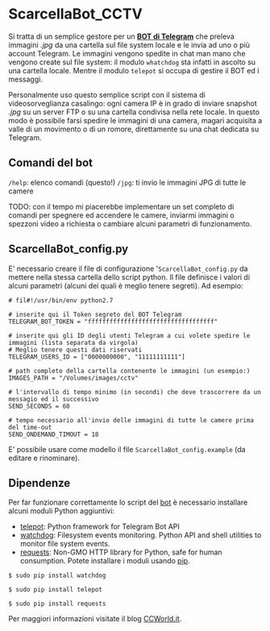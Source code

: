 # ScarcellaBot_CCTV

Si tratta di un semplice gestore per un **[BOT di Telegram](https://core.telegram.org/bots)** che preleva immagini _.jpg_ da una cartella sul file system locale e le invia ad uno o più account Telegram.
Le immagini vengono spedite in chat man mano che vengono create sul file system: il modulo `whatchdog` sta infatti in ascolto su una cartella locale. Mentre il modulo `telepot` si occupa di gestire il BOT ed i messaggi.

Personalmente uso questo semplice script con il sistema di videosorveglianza casalingo: ogni camera IP è in grado di inviare snapshot _.jpg_ su un server FTP o su una cartella condivisa nella rete locale. In questo modo è possibile farsi spedire le immagini di una camera, magari acquisita a valle di un movimento o di un romore, direttamente su una chat dedicata su Telegram.


## Comandi del bot

`/help`: elenco comandi (questo!)
`/jpg`: ti invio le immagini JPG di tutte le camere

TODO:
con il tempo mi piacerebbe implementare un set completo di comandi per spegnere ed accendere le camere, inviarmi immagini o spezzoni video a richiesta o cambiare alcuni parametri di funzionamento.


## ScarcellaBot_config.py

E' necessario creare il file di configurazione '`ScarcellaBot_config.py` da mettere nella stessa cartella dello script python.
Il file definisce i valori di alcuni parametri (alcuni dei quali è meglio tenere segreti).
Ad esempio:

```
# fil#!/usr/bin/env python2.7

# inserite qui il Token segreto del BOT Telegram
TELEGRAM_BOT_TOKEN = "fffffffffffffffffffffffffffffffffff"

# inserite qui gli ID degli utenti Telegram a cui volete spedire le immagini (lista separata da virgola)
# Meglio tenere questi dati riservati
TELEGRAM_USERS_ID = ["0000000000", "11111111111"]

# path completo della cartella contenente le immagini (un esempio:)
IMAGES_PATH = "/Volumes/images/cctv"

# l'intervallo di tempo minimo (in secondi) che deve trascorrere da un messagio ed il successivo
SEND_SECONDS = 60

# tempo necessario all'invio delle immagini di tutte le camere prima del time-out
SEND_ONDEMAND_TIMOUT = 18
```

E' possibile usare come modello il file `ScarcellaBot_config.example` (da editare e rinominare).

## Dipendenze

Per far funzionare correttamente lo script del [bot](https://core.telegram.org/bots) è necessario installare alcuni moduli Python aggiuntivi:
- [telepot](https://github.com/nickoala/telepot): Python framework for Telegram Bot API
- [watchdog](https://pypi.python.org/pypi/watchdog): Filesystem events monitoring. Python API and shell utilities to monitor file system events.
- [requests](http://requests.readthedocs.io/en/master/): Non-GMO HTTP library for Python, safe for human consumption.
Potete installare i moduli usando [pip](https://pypi.python.org/pypi/pip).

`$ sudo pip install watchdog`

`$ sudo pip install telepot`

`$ sudo pip install requests`

Per maggiori informazioni visitate il blog [CCWorld.it](http://www.ccworld.it/).
